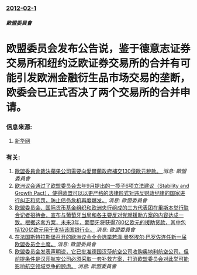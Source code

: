 ### [2012-02-1](/news/2012/02/1/index.md)

##### 歐盟委員會
#  欧盟委员会发布公告说，鉴于德意志证券交易所和纽约泛欧证券交易所的合并有可能引发欧洲金融衍生品市场交易的垄断，欧委会已正式否决了两个交易所的合并申请。




### 信息来源:

1. [新华网](http://news.xinhuanet.com/world/2012-02/01/c_111478182.htm)

### 有关:

1. [歐盟委員會裁決蘋果公司需要向愛爾蘭政府補交130億歐元稅款。 ](/zh/news/2016/08/30/歐盟委員會裁決蘋果公司需要向愛爾蘭政府補交130億歐元稅款.md) _消息: 歐盟委員會_
2. [欧洲议会通过了欧盟委员会去年9月提出的一揽子6项立法建议（Stability and Growth Pact），使得欧盟可以以更严格的法律形式对违反财政纪律的国家进行纠正和惩罚，防止债务危机再度爆发。](/zh/news/2011/09/28/欧洲议会通过了欧盟委员会去年9月提出的一揽子6项立法建议-Stability-and-Growth-Pact-使得欧盟.md) _消息: 歐盟委員會_
3. [欧盟委员会、国际货币基金组织和欧洲央行组成的三方代表团在里斯本举行联合记者招待会，宣布与葡萄牙当局和各主要反对党就援助方案的内容达成一致。根据这套方案，未来3年，葡萄牙将获得780亿欧元的援助贷款，其中包括120亿欧元用于支持该国银行业。](/zh/news/2011/05/5/欧盟委员会-国际货币基金组织和欧洲央行组成的三方代表团在里斯本举行联合记者招待会-宣布与葡萄牙当局和各主要反对党就援助方.md) _消息: 歐盟委員會_
4. [在法国斯特拉斯堡召开的欧洲议会全会选举若泽·曼努埃尔·巴罗佐连任新一届欧盟委员会主席。](/zh/news/2009/09/17/在法国斯特拉斯堡召开的欧洲议会全会选举若泽-曼努埃尔-巴罗佐连任新一届欧盟委员会主席.md) _消息: 歐盟委員會_
5. [ 欧盟委员会发表声明说，它已批准德国汉莎航空公司收购奥地利航空公司，但前提条件是汉莎航空公司必须采取一套补救方案，打消欧盟委员会对此举可能影响航空领域竞争的顾虑。](/zh/news/2009/08/28/欧盟委员会发表声明说-它已批准德国汉莎航空公司收购奥地利航空公司-但前提条件是汉莎航空公司必须采取一套补救方案-打消欧.md) _消息: 歐盟委員會_
